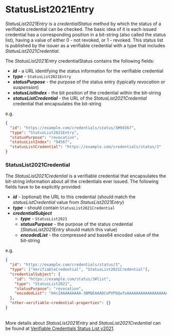 # StatusList2021Entry 

_StatusList2021Entry_ is a _credentialStatus_ method by which the status of a verifiable credential can be checked.
The basic idea of it is each issued credential has a corresponding position in a bit-string (also called the status list),
having a value of either 0 - not revoked, or 1 - revoked. This status list is published by the issuer as
a verifiable credential with a type that includes _StatusList2021Credential_.

The _StatusList2021Entry_ credentialStatus contains the following fields:
- ___id___ - a URL identifying the status information for the verifiable credential
- ___type___ - `StatusList2021Entry`
- ___statusPurpose___ - the purpose of the status entry (typically _revocation_ or _suspension_)
- ___statusListIndex___ - the bit position of the credential within the bit-string
- ___statusListCredential___ - the URL of the _StatusList2021Credential_ credential that encapsulates the bit-string

e.g.
```json
{
  "id": "https://example.com/credentials/status/3#94567",
  "type": "StatusList2021Entry",
  "statusPurpose": "revocation",
  "statusListIndex": "94567",
  "statusListCredential": "https://example.com/credentials/status/3"
}
```

### StatusList2021Credential

The _StatusList2021Credential_ is a verifiable credential that encapsulates the bit-string information about
all the credentials ever issued. The following fields have to be explicitly provided:
- ___id___ - (optional) the URL to this credential (should match the _statusListCredential_ value from _StatusList2021Entry_)
- ___type___ - should contain `StatusList2021Credential`
- ___credentialSubject___
  - ___type___ - `StatusList2021`
  - ___statusPurpose___ - the purpose of the status credential (_StatusList2021Entry_ should match this value)
  - ___encodedList___ - the compressed and base64 encoded value of the bit-string

e.g.
```json
{
  "id": "https://example.com/credentials/status/3",
  "type": ["VerifiableCredential", "StatusList2021Credential"],
  "credentialSubject": {
    "id": "https://example.com/status/3#list",
    "type": "StatusList2021",
    "statusPurpose": "revocation",
    "encodedList": "H4sIAAAAAAAAA-3BMQEAAADCoPVPbQwfoAAAAAAAAAAAAAAAAAAAAIC3AYbSVKsAQAAA"
  },
  "other-verifiable-credential-properties": {}
}
```

\
More details about _StatusList2021Entry_ and _StatusList2021Credential_ can be found at
[Verifiable Credentials Status List v2021](https://www.w3.org/TR/2023/WD-vc-status-list-20230427/).